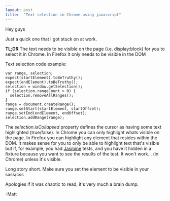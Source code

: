 ```yaml
---
layout: post
title:  "Text selection in Chrome using javascript"
---
```


Hey guys

Just a quick one that I got stuck on at work. 

**TL;DR**
The text needs to be visible on the page (i.e. display:block) for you to select it in Chrome.
In Firefox it only needs to be visible in the DOM

Text selection code example:

```
var range, selection;
expect(startElement).toBeTruthy();
expect(endElement).toBeTruthy();
selection = window.getSelection();
if (selection.rangeCount > 0) {
  selection.removeAllRanges();
}
range = document.createRange();
range.setStart(startElement, startOffset);
range.setEnd(endElement, endOffset);
selection.addRange(range);
```

The *selection.isCollapsed* property defines the cursor as having some text highlighted (true/false). In Chrome you can only highlight whats visible on the page. In Firefox you can highlight any element that resides within the DOM.
It makes sense for you to only be able to highlight text that's visible but if, for example, you had [Jasmine](http://pivotal.github.com/jasmine/) tests, and you have it hidden in a fixture because you want to see the results of the test. It won't work... (in Chrome) unless it's visible.

Long story short. Make sure you set the element to be visible in your sass/css

Apologies if it was chaotic to read, it's very much a brain dump.

-Matt
